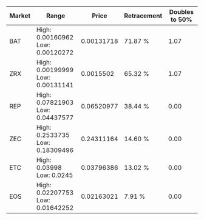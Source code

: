 | Market | Range | Price| Retracement | Doubles to 50% |
| --- | --- | --- | --- | --- |
| BAT | High: 0.00160962<br />Low: 0.00120272 | 0.00131718 | 71.87 % | 1.07 |
| ZRX | High: 0.00199999<br />Low: 0.00131141 | 0.0015502 | 65.32 % | 1.07 |
| REP | High: 0.07821903<br />Low: 0.04437577 | 0.06520977 | 38.44 % | 0.00 |
| ZEC | High: 0.2533735<br />Low: 0.18309496 | 0.24311164 | 14.60 % | 0.00 |
| ETC | High: 0.03998<br />Low: 0.0245 | 0.03796386 | 13.02 % | 0.00 |
| EOS | High: 0.02207753<br />Low: 0.01642252 | 0.02163021 | 7.91 % | 0.00 |
